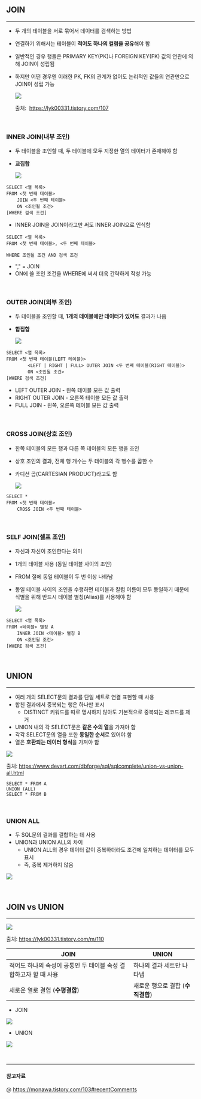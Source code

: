 ## JOIN
---
- 두 개의 테이블을 서로 묶어서 데이터를 검색하는 방법
- 연결하기 위해서는 테이블이 **적어도 하나의 컬럼을 공유**해야 함 
- 일반적인 경우 행들은 PRIMARY KEY(PK)나 FOREIGN KEY(FK) 값의 연관에 의해 JOIN이 성립됨 
- 하지만 어떤 경우엔 이러한 PK, FK의 관계가 없어도 논리적인 값들의 연관만으로 JOIN이 성립 가능
  
  ![](./img/joins.png)

  출처: &nbsp;https://lyk00331.tistory.com/107

<br>

### INNER JOIN(내부 조인)
- 두 테이블을 조인할 때, 두 테이블에 모두 지정한 열의 테이터가 존재해야 함
- **교집합**
  
  ![](./img/inner_join.png)

```MySQL
SELECT <열 목록>
FROM <첫 번째 테이블>
    JOIN <두 번째 테이블>
    ON <조인될 조건>
[WHERE 검색 조건]
```

- INNER JOIN을 JOIN이라고만 써도 INNER JOIN으로 인식함 
  
  
```MySQL
SELECT <열 목록>
FROM <첫 번째 테이블>, <두 번째 테이블>

WHERE 조인될 조건 AND 검색 조건 
```

- "," = JOIN 
- ON에 쓸 조인 조건을 WHERE에 써서 더욱 간략하게 작성 가능 

<br>

### OUTER JOIN(외부 조인)
- 두 테이블을 조인할 때, **1개의 테이블에만 데이터가 있어도** 결과가 나옴
- **합집합**
  
  ![](./img/outer_join.png)

```MySQL
SELECT <열 목록>
FROM <첫 번째 테이블(LEFT 테이블)>
        <LEFT | RIGHT | FULL> OUTER JOIN <두 번째 테이블(RIGHT 테이블)>
        ON <조인될 조건>
[WHERE 검색 조건]
```
- LEFT OUTER JOIN - 왼쪽 테이블 모든 값 출력 
- RIGHT OUTER JOIN - 오른쪽 테이블 모든 값 출력 
- FULL JOIN - 왼쪽, 오른쪽 테이블 모든 값 출력 

<br>

### CROSS JOIN(상호 조인)
- 한쪽 테이블의 모든 행과 다른 쪽 테이블의 모든 행을 조인
- 상호 조인의 결과, 전체 행 개수는 두 테이블의 각 행수를 곱한 수 
- 카디션 곱(CARTESIAN PRODUCT)라고도 함 
  
  ![](./img/cross_join.png)

```MySQL
SELECT *
FROM <첫 번째 테이블>
    CROSS JOIN <두 번째 테이블>
```

<br>

### SELF JOIN(셀프 조인)
- 자신과 자신이 조인한다는 의미 
- 1개의 테이블 사용 (동일 테이블 사이의 조인)
- FROM 절에 동일 테이블이 두 번 이상 나타남
- 동일 테이블 사이의 조인을 수행하면 테이블과 칼럼 이름이 모두 동일하기 때문에 식별을 위해 반드시 테이블 별칭(Alias)를 사용해야 함 

  ![](./IMG/self_join.png)

```MySQL
SELECT <열 목록>
FROM <테이블> 별칭 A
    INNER JOIN <테이블> 별칭 B
    ON <조인될 조건>
[WHERE 검색 조건]
```

<br>

## UNION
---
- 여러 개의 SELECT문의 결과를 단일 세트로 연결 표현할 때 사용 
- 합친 결과에서 중복되는 행은 하나만 표시 
  - DISTINCT 키워드를 따로 명시하지 않아도 기본적으로 중복되는 레코드를 제거 
- UNION 내의 각 SELECT문은 **같은 수의 열**을 가져야 함 
- 각각 SELECT문의 열을 또한 **동일한 순서**로 있어야 함 
- 열은 **호환되는 데이터 형식**을 가져야 함 
  
![](./IMG/UNION.png)
  
  출처: https://www.devart.com/dbforge/sql/sqlcomplete/union-vs-union-all.html

```MySQL
SELECT * FROM A
UNION (ALL)
SELECT * FROM B
```

<br>

### UNION ALL 
- 두 SQL문의 결과를 결합하는 데 사용 
- UNION과 UNION ALL의 차이  
  - UNION ALL의 경우 데이터 값이 중복하더라도 조건에 일치하는 데이터를 모두 표시 
  - 즉, 중복 제거하지 않음
  
![](./img/UNIONALL.png)

<br>

## JOIN vs UNION
---
![](./IMG/UNION&JOIN.png)

출처: https://lyk00331.tistory.com/m/110

| JOIN                                               | UNION                                           |
|----------------------------------------------------|-------------------------------------------------|
|적어도 하나의 속성이 공통인 두 테이블 속성 결합하고자 할 때 사용 | 하나의 결과 세트만 나타냄               |
|새로운 열로 결헙 (**수평결합**)                     |새로운 행으로 결합 (**수직결합**)                   |

- JOIN
  
![](./img/join_ex.png)

- UNION
  
![](./img/union_ex.png)

<br>

---
#### 참고자료 
@ https://monawa.tistory.com/103#recentComments
